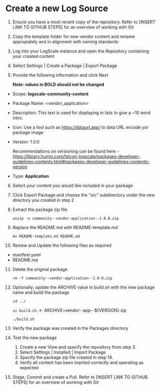 # Create a new Log Source
1. Ensure you have a most recent copy of the repository. Refer to [INSERT LINK TO GITHUB STEPS] for an overview of working with Git
2. Copy the template folder for new vendor content and rename appropiately and in alignment with naming standards
3. Log into your LogScale instance and open the Repository containing your created content
4. Select Settings | Create a Package | Export Package
5. Provide the following information and click Next
    
    **Note: values in BOLD should not be changed**
  - Scope: **logscale-community-content**
  - Package Name: <vendor_application>
  - Description: This text is used for displaying in lists to give a ~10 word intro.
  - Icon: Use a tool such as https://dataurl.app/ to data URL encode yor package image
  - Version: 1.0.0 
    
    Recommendations on versioning can be found here - https://library.humio.com/falcon-logscale/packages-developer-guidelines-contents.html#packages-developer-guidelines-contents-version
  - Type: **Application**
6. Select your content you would like included in your package
7. Click Export Package and choose the "src" subdirectory under the new directory you created in step 2
8. Extract the package zip file

   `unzip -o community--vendor-application--1.0.0.zip`

9. Replace the README.md with README-template.md

   `mv README-template.md README.md`

10. Review and Update the following files as required
  - manifest.yaml
  - README.md
  
11. Delete the original package

    `rm -f community--vendor-application--1.0.0.zip`
   
12. Optionally, update the ARCHIVE value in build.sh with the new package name and build the package

    `cd ../`
    
    `vi build.sh`. <- ARCHIVE=vendor--app--${VERSION}.zip
   
    `./build.sh`
    
13. Verify the package was created in the Packages directory
    
14. Test the new package

    1. Create a new View and specify the repository from step 3.
    2. Select Settings | Installed | Import Package 
    3. Specify the package zip file created in step 14.
    4. Verify all content has been imprted correctly and operating as expected
   
15. Stage, Commit and create a Pull. Refer to [INSERT LINK TO GITHUB STEPS] for an overview of working with Git
